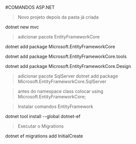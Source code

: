 #COMANDOS ASP.NET

>Novo projeto depois da pasta já criada

dotnet new mvc

>adicionar pacote EntityFrameworkCore

dotnet add package Microsoft.EntityFrameworkCore  

dotnet add package Microsoft.EntityFrameworkCore.tools

dotnet add package Microsoft.EntityFrameworkCore.Design

>adicionar pacote SqlServer
dotnet add package Microsoft.EntityFrameworkCore.SqlServer

>antes do namespace class colocar 
using Microsoft.EntityFrameworkCore;

>Instalar comandos EntityFramework

dotnet tool install --global dotnet-ef

>Executar o Migrations

dotnet ef migrations add InitialCreate